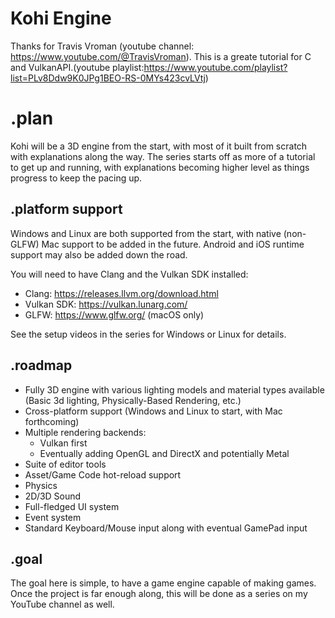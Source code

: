 # Kohi Engine

Thanks for Travis Vroman (youtube channel: https://www.youtube.com/@TravisVroman). This is a greate tutorial for C and VulkanAPI.(youtube playlist:https://www.youtube.com/playlist?list=PLv8Ddw9K0JPg1BEO-RS-0MYs423cvLVtj)

# .plan
Kohi will be a 3D engine from the start, with most of it built from scratch with explanations along the way. The series starts off as more of a tutorial to get up and running, with explanations becoming higher level as things progress to keep the pacing up.

## .platform support
Windows and Linux are both supported from the start, with native (non-GLFW) Mac support to be added in the future. Android and iOS runtime support may also be added down the road.

You will need to have Clang and the Vulkan SDK installed:
 - Clang: https://releases.llvm.org/download.html
 - Vulkan SDK: https://vulkan.lunarg.com/
 - GLFW: https://www.glfw.org/ (macOS only)

See the setup videos in the series for Windows or Linux for details.

## .roadmap
 - Fully 3D engine with various lighting models and material types available (Basic 3d lighting, Physically-Based Rendering, etc.)
 - Cross-platform support (Windows and Linux to start, with Mac forthcoming)
 - Multiple rendering backends:
   - Vulkan first
   - Eventually adding OpenGL and DirectX and potentially Metal
 - Suite of editor tools
 - Asset/Game Code hot-reload support
 - Physics
 - 2D/3D Sound
 - Full-fledged UI system
 - Event system
 - Standard Keyboard/Mouse input along with eventual GamePad input

## .goal
The goal here is simple, to have a game engine capable of making games. Once the project is far enough along, this will be done as a series on my YouTube channel as well.
